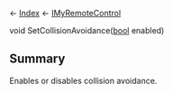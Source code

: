 ← [Index](Api-Index) ← [IMyRemoteControl](Sandbox.ModAPI.Ingame.IMyRemoteControl)

void SetCollisionAvoidance([bool](System.Boolean) enabled)

## Summary

Enables or disables collision avoidance.

